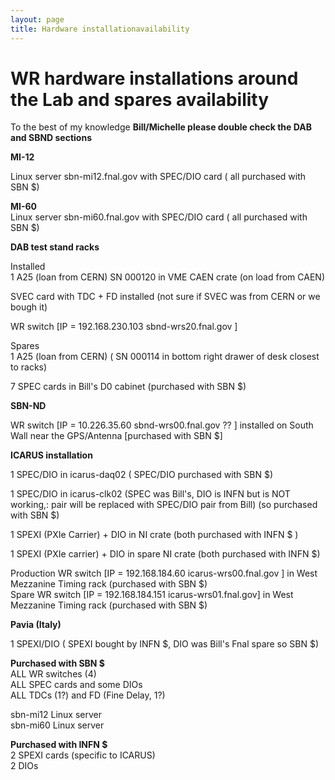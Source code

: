 ```yaml
---
layout: page
title: Hardware installationavailability
---
```




# WR hardware installations around the Lab and spares availability

To the best of my knowledge **Bill/Michelle please double check the DAB
and SBND sections**

**MI-12**

Linux server sbn-mi12.fnal.gov with SPEC/DIO card ( all purchased with
SBN \$)

**MI-60**\
Linux server sbn-mi60.fnal.gov with SPEC/DIO card ( all purchased with
SBN \$)

**DAB test stand racks**

Installed\
1 A25 (loan from CERN) SN 000120 in VME CAEN crate (on load from CAEN)

SVEC card with TDC + FD installed (not sure if SVEC was from CERN or we
bough it)

WR switch \[IP = 192.168.230.103 sbnd-wrs20.fnal.gov \]

Spares\
1 A25 (loan from CERN) ( SN 000114 in bottom right drawer of desk
closest to racks)

7 SPEC cards in Bill\'s D0 cabinet (purchased with SBN \$)

**SBN-ND**

WR switch \[IP = 10.226.35.60 sbnd-wrs00.fnal.gov ?? \] installed on
South Wall near the GPS/Antenna \[purchased with SBN \$\]

**ICARUS installation**

1 SPEC/DIO in icarus-daq02 ( SPEC/DIO purchased with SBN \$)

1 SPEC/DIO in icarus-clk02​ (SPEC was Bill\'s, DIO is INFN but is NOT
working,: pair will be replaced with SPEC/DIO pair from Bill) (so
purchased with SBN \$)

1 SPEXI (PXIe Carrier) + DIO in NI crate (both purchased with INFN \$ )

1 SPEXI (PXIe carrier) + DIO in spare NI crate (both purchased with INFN
\$)

Production WR switch \[IP = 192.168.184.60 icarus-wrs00.fnal.gov \] in
West Mezzanine Timing rack (purchased with SBN \$)\
Spare WR switch \[IP = 192.168.184.151 icarus-wrs01.fnal.gov\] in West
Mezzanine Timing rack (purchased with SBN \$)

**Pavia (Italy)**

1 SPEXI/DIO ( SPEXI bought by INFN \$, DIO was Bill\'s Fnal spare so SBN
\$)

**Purchased with SBN \$**\
ALL WR switches (4)\
ALL SPEC cards and some DIOs\
ALL TDCs (1?) and FD (Fine Delay, 1?)

sbn-mi12 Linux server\
sbn-mi60 Linux server

**Purchased with INFN \$**\
2 SPEXI cards (specific to ICARUS)\
2 DIOs
